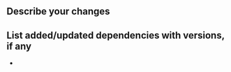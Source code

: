 ## Describe your changes
<!-- Be descriptive if possible :) -->


## List added/updated dependencies with versions, if any
- 
